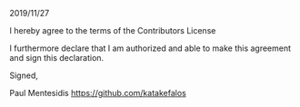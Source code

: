

2019/11/27

I hereby agree to the terms of the Contributors License

I furthermore declare that I am authorized and able to make this agreement and sign this declaration.

Signed,

Paul Mentesidis https://github.com/katakefalos
